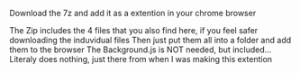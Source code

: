 Download the 7z and add it as a extention in your chrome browser

The Zip includes the 4 files that you also find here, if you feel safer downloading the induvidual files
Then just put them all into a folder and add them to the browser
The Background.js is NOT needed, but included... Literaly does nothing, just there from when I was making this extention
